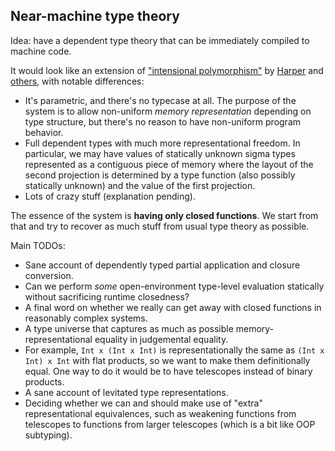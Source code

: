 ## Near-machine type theory

Idea: have a dependent type theory that can be immediately compiled to machine code.

It would look like an extension of ["intensional polymorphism"](https://www.cs.cmu.edu/~rwh/papers/intensional/popl95.pdf) by [Harper](https://www.cs.cmu.edu/~rwh/papers/closures/tr.pdf) and [others](https://www.cs.cornell.edu/talc/papers/typepass.pdf), with notable differences:

 - It's parametric, and there's no typecase at all. The purpose of the system is to allow non-uniform *memory representation* depending on type structure, but there's no reason to have non-uniform program behavior.
 - Full dependent types with much more representational freedom. In particular, we may have values of statically unknown sigma types represented as a contiguous piece of memory where the layout of the second projection is determined by a type function (also possibly statically unknown) and the value of the first projection.
 - Lots of crazy stuff (explanation pending).
 
The essence of the system is **having only closed functions**. We start from that and try to recover as much stuff from usual type theory as possible.
 
Main TODOs:

 - Sane account of dependently typed partial application and closure conversion.
  - Can we perform *some* open-environment type-level evaluation statically without sacrificing runtime closedness?
 - A final word on whether we really can get away with closed functions in reasonably complex systems.
 - A type universe that captures as much as possible memory-representational equality in judgemental equality.
  - For example, `Int x (Int x Int)` is representationally the same as `(Int x Int) x Int` with flat products, so we want to make them definitionally equal. One way to do it would be to have telescopes instead of binary products.
 - A sane account of levitated type representations.
 - Deciding whether we can and should make use of "extra" representational equivalences, such as weakening functions from telescopes to functions from larger telescopes (which is a bit like OOP subtyping). 
